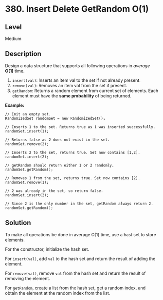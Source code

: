 # 380. Insert Delete GetRandom O(1)
## Level
Medium

## Description
Design a data structure that supports all following operations in *average* **O(1)** time.

1. `insert(val)`: Inserts an item val to the set if not already present.
2. `remove(val)`: Removes an item val from the set if present.
3. `getRandom`: Returns a random element from current set of elements. Each element must have the **same probability** of being returned.

**Example:**
```
// Init an empty set.
RandomizedSet randomSet = new RandomizedSet();

// Inserts 1 to the set. Returns true as 1 was inserted successfully.
randomSet.insert(1);

// Returns false as 2 does not exist in the set.
randomSet.remove(2);

// Inserts 2 to the set, returns true. Set now contains [1,2].
randomSet.insert(2);

// getRandom should return either 1 or 2 randomly.
randomSet.getRandom();

// Removes 1 from the set, returns true. Set now contains [2].
randomSet.remove(1);

// 2 was already in the set, so return false.
randomSet.insert(2);

// Since 2 is the only number in the set, getRandom always return 2.
randomSet.getRandom();
```

## Solution
To make all operations be done in average O(1) time, use a hast set to store elements.

For the constructor, initialize the hash set.

For `insert(val)`, add `val` to the hash set and return the result of adding the element.

For `remove(val)`, remove `val` from the hash set and return the result of removing the element.

For `getRandom`, create a list from the hash set, get a random index, and obtain the element at the random index from the list.
